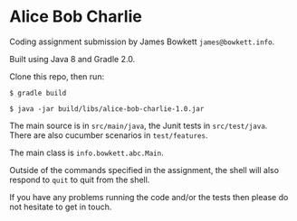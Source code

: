 Alice Bob Charlie
=================

Coding assignment submission by James Bowkett `james@bowkett.info`.

Built using Java 8 and Gradle 2.0.

Clone this repo, then run:

`$ gradle build`

`$ java -jar build/libs/alice-bob-charlie-1.0.jar`

The main source is in `src/main/java`, the Junit tests in `src/test/java`.  
There are also cucumber scenarios in `test/features`.

The main class is `info.bowkett.abc.Main`.

Outside of the commands specified in the assignment, the shell will also respond 
to `quit` to quit from the shell.

If you have any problems running the code and/or the tests then please do not 
hesitate to get in touch.

